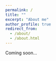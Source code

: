 ```yaml
---
permalink: /
title: ""
excerpt: "About me"
author_profile: true
redirect_from: 
  - /about/
  - /about.html
---
```


Coming soon...
